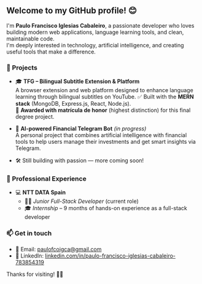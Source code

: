 ## Welcome to my GitHub profile! 😊

I'm **Paulo Francisco Iglesias Cabaleiro**, a passionate developer who loves building modern web applications, language learning tools, and clean, maintainable code.  
I'm deeply interested in technology, artificial intelligence, and creating useful tools that make a difference.

### 🚀 Projects
- 🎓 **TFG – Bilingual Subtitle Extension & Platform**  
  A browser extension and web platform designed to enhance language learning through bilingual subtitles on YouTube.
  ✅ Built with the **MERN stack** (MongoDB, Express.js, React, Node.js).  
  🏅 **Awarded with matrícula de honor** (highest distinction) for this final degree project.

- 🤖 **AI-powered Financial Telegram Bot** *(in progress)*  
  A personal project that combines artificial intelligence with financial tools to help users manage their investments and get smart insights via Telegram.

- 🛠️ Still building with passion — more coming soon!

### 💼 Professional Experience
- 💻 **NTT DATA Spain**  
  - 🧑‍💼 *Junior Full-Stack Developer* (current role)  
  - 🎓 *Internship* – 9 months of hands-on experience as a full-stack developer

### 📫 Get in touch
- 📧 Email: [paulofcoigca@gmail.com](mailto:paulofcoigca@gmail.com)  
- 💼 LinkedIn: [linkedin.com/in/paulo-francisco-iglesias-cabaleiro-783854319](https://www.linkedin.com/in/paulo-francisco-iglesias-cabaleiro-783854319/)

Thanks for visiting! 🚀🚀